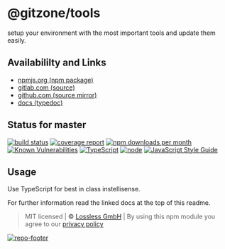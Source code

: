 # @gitzone/tools
setup your environment with the most important tools and update them easily.

## Availabililty and Links
* [npmjs.org (npm package)](https://www.npmjs.com/package/@gitzone/tools)
* [gitlab.com (source)](https://gitlab.com/gitzone/tools)
* [github.com (source mirror)](https://github.com/gitzone/tools)
* [docs (typedoc)](https://gitzone.gitlab.io/tools/)

## Status for master
[![build status](https://gitlab.com/gitzone/tools/badges/master/build.svg)](https://gitlab.com/gitzone/tools/commits/master)
[![coverage report](https://gitlab.com/gitzone/tools/badges/master/coverage.svg)](https://gitlab.com/gitzone/tools/commits/master)
[![npm downloads per month](https://img.shields.io/npm/dm/@gitzone/tools.svg)](https://www.npmjs.com/package/@gitzone/tools)
[![Known Vulnerabilities](https://snyk.io/test/npm/@gitzone/tools/badge.svg)](https://snyk.io/test/npm/@gitzone/tools)
[![TypeScript](https://img.shields.io/badge/TypeScript->=%203.x-blue.svg)](https://nodejs.org/dist/latest-v10.x/docs/api/)
[![node](https://img.shields.io/badge/node->=%2010.x.x-blue.svg)](https://nodejs.org/dist/latest-v10.x/docs/api/)
[![JavaScript Style Guide](https://img.shields.io/badge/code%20style-prettier-ff69b4.svg)](https://prettier.io/)

## Usage

Use TypeScript for best in class instellisense.

For further information read the linked docs at the top of this readme.

> MIT licensed | **&copy;** [Lossless GmbH](https://lossless.gmbh)
| By using this npm module you agree to our [privacy policy](https://lossless.gmbH/privacy.html)

[![repo-footer](https://gitzone.gitlab.io/assets/repo-footer.svg)](https://maintainedby.lossless.com)
